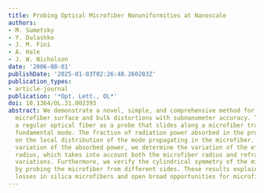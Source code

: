 ```yaml
---
title: Probing Optical Microfiber Nonuniformities at Nanoscale
authors:
- M. Sumetsky
- Y. Dulashko
- J. M. Fini
- A. Hale
- J. W. Nicholson
date: '2006-08-01'
publishDate: '2025-01-03T02:26:48.260283Z'
publication_types:
- article-journal
publication: '*Opt. Lett., OL*'
doi: 10.1364/OL.31.002393
abstract: We demonstrate a novel, simple, and comprehensive method for probing optical
  microfiber surface and bulk distortions with subnanometer accuracy. The method employs
  a regular optical fiber as a probe that slides along a microfiber transmitting the
  fundamental mode. The fraction of radiation power absorbed in the probe depends
  on the local distribution of the mode propagating in the microfiber. From the measured
  variation of the absorbed power, we determine the variation of the effective microfiber
  radius, which takes into account both the microfiber radius and refractive index
  variations. Furthermore, we verify the cylindrical symmetry of the microfiber nonuniformities
  by probing the microfiber from different sides. These results explain observed transmission
  losses in silica microfibers and open broad opportunities for microfiber investigation.
---
```

